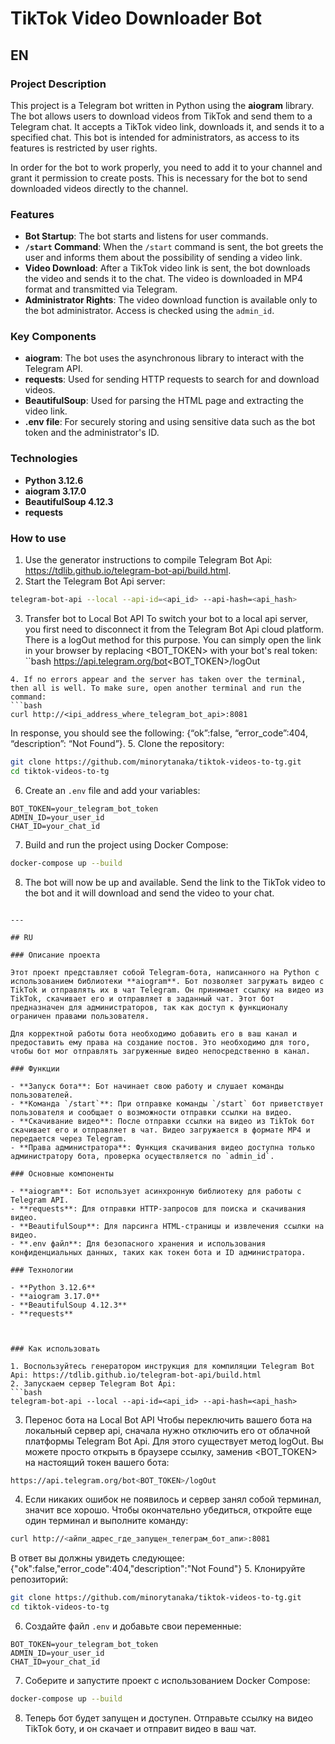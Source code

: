 # TikTok Video Downloader Bot

## EN

### Project Description

This project is a Telegram bot written in Python using the **aiogram** library. The bot allows users to download videos from TikTok and send them to a Telegram chat. It accepts a TikTok video link, downloads it, and sends it to a specified chat. This bot is intended for administrators, as access to its features is restricted by user rights.

In order for the bot to work properly, you need to add it to your channel and grant it permission to create posts. This is necessary for the bot to send downloaded videos directly to the channel.

### Features

- **Bot Startup**: The bot starts and listens for user commands.
- **`/start` Command**: When the `/start` command is sent, the bot greets the user and informs them about the possibility of sending a video link.
- **Video Download**: After a TikTok video link is sent, the bot downloads the video and sends it to the chat. The video is downloaded in MP4 format and transmitted via Telegram.
- **Administrator Rights**: The video download function is available only to the bot administrator. Access is checked using the `admin_id`.

### Key Components

- **aiogram**: The bot uses the asynchronous library to interact with the Telegram API.
- **requests**: Used for sending HTTP requests to search for and download videos.
- **BeautifulSoup**: Used for parsing the HTML page and extracting the video link.
- **.env file**: For securely storing and using sensitive data such as the bot token and the administrator's ID.

### Technologies

- **Python 3.12.6**
- **aiogram 3.17.0**
- **BeautifulSoup 4.12.3**
- **requests**


### How to use

1. Use the generator instructions to compile Telegram Bot Api: https://tdlib.github.io/telegram-bot-api/build.html.
2. Start the Telegram Bot Api server:
```bash
telegram-bot-api --local --api-id=<api_id> --api-hash=<api_hash>
```
3. Transfer bot to Local Bot API
To switch your bot to a local api server, you first need to disconnect it from the Telegram Bot Api cloud platform.
There is a logOut method for this purpose. You can simply open the link in your browser by replacing <BOT_TOKEN> with your bot's real token:
``bash
https://api.telegram.org/bot<BOT_TOKEN>/logOut
```
4. If no errors appear and the server has taken over the terminal, then all is well. To make sure, open another terminal and run the command:
```bash
curl http://<ipi_address_where_telegram_bot_api>:8081
```
In response, you should see the following:
{“ok”:false, “error_code”:404, “description”: “Not Found”}.
5. Clone the repository:
```bash
git clone https://github.com/minorytanaka/tiktok-videos-to-tg.git
cd tiktok-videos-to-tg
```
6. Create an `.env` file and add your variables:
```env
BOT_TOKEN=your_telegram_bot_token
ADMIN_ID=your_user_id
CHAT_ID=your_chat_id
```
7. Build and run the project using Docker Compose:
```bash
docker-compose up --build
```
8. The bot will now be up and available. Send the link to the TikTok video to the bot and it will download and send the video to your chat.
```

---

## RU

### Описание проекта

Этот проект представляет собой Telegram-бота, написанного на Python с использованием библиотеки **aiogram**. Бот позволяет загружать видео с TikTok и отправлять их в чат Telegram. Он принимает ссылку на видео из TikTok, скачивает его и отправляет в заданный чат. Этот бот предназначен для администраторов, так как доступ к функционалу ограничен правами пользователя.

Для корректной работы бота необходимо добавить его в ваш канал и предоставить ему права на создание постов. Это необходимо для того, чтобы бот мог отправлять загруженные видео непосредственно в канал.

### Функции

- **Запуск бота**: Бот начинает свою работу и слушает команды пользователей.
- **Команда `/start`**: При отправке команды `/start` бот приветствует пользователя и сообщает о возможности отправки ссылки на видео.
- **Скачивание видео**: После отправки ссылки на видео из TikTok бот скачивает его и отправляет в чат. Видео загружается в формате MP4 и передается через Telegram.
- **Права администратора**: Функция скачивания видео доступна только администратору бота, проверка осуществляется по `admin_id`.

### Основные компоненты

- **aiogram**: Бот использует асинхронную библиотеку для работы с Telegram API.
- **requests**: Для отправки HTTP-запросов для поиска и скачивания видео.
- **BeautifulSoup**: Для парсинга HTML-страницы и извлечения ссылки на видео.
- **.env файл**: Для безопасного хранения и использования конфиденциальных данных, таких как токен бота и ID администратора.

### Технологии

- **Python 3.12.6**
- **aiogram 3.17.0**
- **BeautifulSoup 4.12.3**
- **requests**



### Как использовать

1. Воспользуйтесь генератором инструкция для компиляции Telegram Bot Api: https://tdlib.github.io/telegram-bot-api/build.html
2. Запускаем сервер Telegram Bot Api:
```bash
telegram-bot-api --local --api-id=<api_id> --api-hash=<api_hash>
```
3. Перенос бота на Local Bot API
Чтобы переключить вашего бота на локальный сервер api, сначала нужно отключить его от облачной платформы Telegram Bot Api.
Для этого существует метод logOut. Вы можете просто открыть в браузере ссылку, заменив <BOT_TOKEN> на настоящий токен вашего бота:
```bash
https://api.telegram.org/bot<BOT_TOKEN>/logOut
```
4. Если никаких ошибок не появилось и сервер занял собой терминал, значит все хорошо. Чтобы окончательно убедиться, откройте еще один терминал и выполните команду:
```bash
curl http://<айпи_адрес_где_запущен_телеграм_бот_апи>:8081
```
В ответ вы должны увидеть следующее:
{"ok":false,"error_code":404,"description":"Not Found"}
5. Клонируйте репозиторий:
```bash
git clone https://github.com/minorytanaka/tiktok-videos-to-tg.git
cd tiktok-videos-to-tg
```
6. Создайте файл `.env` и добавьте свои переменные:
```env
BOT_TOKEN=your_telegram_bot_token
ADMIN_ID=your_user_id
CHAT_ID=your_chat_id
```
7. Соберите и запустите проект с использованием Docker Compose:
```bash
docker-compose up --build
```
8. Теперь бот будет запущен и доступен. Отправьте ссылку на видео TikTok боту, и он скачает и отправит видео в ваш чат.
